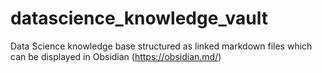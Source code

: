 # datascience_knowledge_vault
Data Science knowledge base structured as linked markdown files which can be displayed in Obsidian (https://obsidian.md/)
